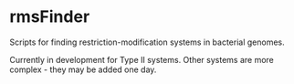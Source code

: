 # rmsFinder

Scripts for finding restriction-modification systems in bacterial genomes.

Currently in development for Type II systems. Other systems are more complex - they may be added one day.
